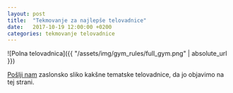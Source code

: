 ```yaml
---
layout: post
title:  "Tekmovanje za najlepše telovadnice"
date:   2017-10-19 12:00:00 +0200
categories: tekmovanje telovadnice
---
```


![Polna telovadnica]({{ "/assets/img/gym_rules/full_gym.png" | absolute_url }})

[Pošlji nam](mailto:{{site.email}}) zaslonsko sliko kakšne tematske telovadnice,
da jo objavimo na tej strani.
